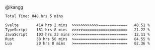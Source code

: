 @ikangg
<!--START_SECTION:waka-->

```txt
Total Time: 848 hrs 5 mins

Svelte        414 hrs 2 mins  >>>>>>>>>>>>=============   48.51 %
TypeScript    181 hrs 8 mins  >>>>>====================   21.22 %
JavaScript    103 hrs 23 mins >>>======================   12.11 %
Rust          38 hrs 50 mins  >========================   04.55 %
Lua           20 hrs 8 mins   >========================   02.36 %
```

<!--END_SECTION:waka-->
